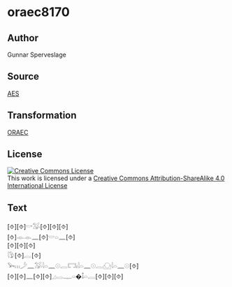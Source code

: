 # oraec8170

## Author

Gunnar Sperveslage

## Source

[AES](https://github.com/simondschweitzer/aes)

## Transformation

[ORAEC](https://oraec.github.io/)

## License

<a rel="license" href="http://creativecommons.org/licenses/by-sa/4.0/"><img alt="Creative Commons License" style="border-width:0" src="https://i.creativecommons.org/l/by-sa/4.0/88x31.png" /></a><br />This work is licensed under a <a rel="license" href="http://creativecommons.org/licenses/by-sa/4.0/">Creative Commons Attribution-ShareAlike 4.0 International License</a>

## Text

[⯑][⯑]𓎡𓅮[⯑][⯑][⯑]<br>
[⯑]𓁹𓁹𓈖[⯑]𓎟𓏏𓈖[⯑]<br>
[⯑][⯑][⯑]<br>
𓇋𓅱[⯑]𓐛[⯑]<br>
𓅨𓏥𓌳𓈖𓅮𓇋𓏏𓈖𓇳𓐛𓉐𓏤𓇋𓏏𓈖𓇳𓐛𓈌𓇋𓏏𓈖𓇳[⯑]<br>
[⯑][⯑]𓈖[⯑][⯑]𓈎𓂋𓊃𓏏�𓄤𓏏𓐛[⯑][⯑][⯑]<br>
